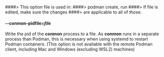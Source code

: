 ####> This option file is used in:
####>   podman create, run
####> If file is edited, make sure the changes
####> are applicable to all of those.
#### **--conmon-pidfile**=*file*

Write the pid of the **conmon** process to a file. As **conmon** runs in a separate process than Podman, this is necessary when using systemd to restart Podman containers.
(This option is not available with the remote Podman client, including Mac and Windows (excluding WSL2) machines)
